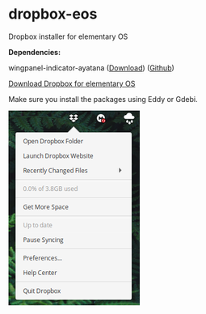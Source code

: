 # dropbox-eos
Dropbox installer for elementary OS


<b>Dependencies:</b>

wingpanel-indicator-ayatana (<a href="https://github.com/giovannicaligaris/dropbox-eos/releases/download/0.1/wingpanel-indicator-ayatana_0.2.1-2_amd64.deb">Download</a>) (<a href="https://github.com/eth-p/wingpanel-indicator-ayatana">Github</a>)

<a href="https://github.com/giovannicaligaris/dropbox-eos/releases/download/0.1/dropbox-eos_0.1_amd64.deb">Download Dropbox for elementary OS</a>

Make sure you install the packages using Eddy or Gdebi.

<p><img src="https://github.com/giovannicaligaris/dropbox-eos/raw/master/Screenshot%20from%202018-11-29%2017.00.06.png"></p>

